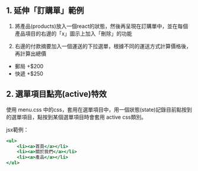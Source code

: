 ## 1. 延伸「訂購單」範例

1. 將產品(products)放入一個react的狀態，然後再呈現在訂購單中，並在每個產品項目的右邊的「x」圖示上加入「刪除」的功能

2. 右邊的付款摘要加入一個運送的下拉選單，根據不同的運送方式計算價格後，再計算出總價

- 郵局 +$200
- 快遞 +$250

## 2. 選單項目點亮(active)特效

使用 menu.css 中的css，套用在選單項目中，用一個狀態(state)記錄目前點按到的選單項目，點按到某個選單項目時會套用 active css類別。

jsx範例：

```jsx
<ul>
    <li><a>首頁</a></li>
    <li><a>關於我們</a></li>
    <li><a>產品</a></li>
</ul> 
```

